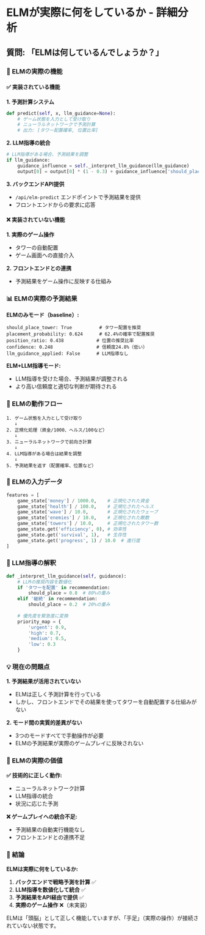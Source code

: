 # ELMが実際に何をしているか - 詳細分析

## 質問: 「ELMは何しているんでしょうか？」

### 🤖 ELMの実際の機能

#### ✅ 実装されている機能

**1. 予測計算システム**
```python
def predict(self, x, llm_guidance=None):
    # ゲーム状態を入力として受け取り
    # ニューラルネットワークで予測計算
    # 出力: [タワー配置確率, 位置比率]
```

**2. LLM指導の統合**
```python
# LLM指導がある場合、予測結果を調整
if llm_guidance:
    guidance_influence = self._interpret_llm_guidance(llm_guidance)
    output[0] = output[0] * (1 - 0.3) + guidance_influence['should_place'] * 0.3
```

**3. バックエンドAPI提供**
- `/api/elm-predict` エンドポイントで予測結果を提供
- フロントエンドからの要求に応答

#### ❌ 実装されていない機能

**1. 実際のゲーム操作**
- タワーの自動配置
- ゲーム画面への直接介入

**2. フロントエンドとの連携**
- 予測結果をゲーム操作に反映する仕組み

### 📊 ELMの実際の予測結果

**ELMのみモード（baseline）:**
```
should_place_tower: True          # タワー配置を推奨
placement_probability: 0.624      # 62.4%の確率で配置推奨
position_ratio: 0.438            # 位置の推奨比率
confidence: 0.248                # 信頼度24.8%（低い）
llm_guidance_applied: False      # LLM指導なし
```

**ELM+LLM指導モード:**
- LLM指導を受けた場合、予測結果が調整される
- より高い信頼度と適切な判断が期待される

### 🔄 ELMの動作フロー

```
1. ゲーム状態を入力として受け取り
   ↓
2. 正規化処理（資金/1000、ヘルス/100など）
   ↓
3. ニューラルネットワークで前向き計算
   ↓
4. LLM指導がある場合は結果を調整
   ↓
5. 予測結果を返す（配置確率、位置など）
```

### 🎯 ELMの入力データ

```python
features = [
    game_state['money'] / 1000.0,    # 正規化された資金
    game_state['health'] / 100.0,    # 正規化されたヘルス
    game_state['wave'] / 10.0,       # 正規化されたウェーブ
    game_state['enemies'] / 10.0,    # 正規化された敵数
    game_state['towers'] / 10.0,     # 正規化されたタワー数
    game_state.get('efficiency', 0), # 効率性
    game_state.get('survival', 1),   # 生存性
    game_state.get('progress', 1) / 10.0  # 進行度
]
```

### 🧠 LLM指導の解釈

```python
def _interpret_llm_guidance(self, guidance):
    # LLMの推奨内容を数値化
    if 'タワーを配置' in recommendation:
        should_place = 0.8  # 80%の重み
    elif '継続' in recommendation:
        should_place = 0.2  # 20%の重み
    
    # 優先度を緊急度に変換
    priority_map = {
        'urgent': 0.9,
        'high': 0.7,
        'medium': 0.5,
        'low': 0.3
    }
```

### 💡 現在の問題点

**1. 予測結果が活用されていない**
- ELMは正しく予測計算を行っている
- しかし、フロントエンドでその結果を使ってタワーを自動配置する仕組みがない

**2. モード間の実質的差異がない**
- 3つのモードすべてで手動操作が必要
- ELMの予測結果が実際のゲームプレイに反映されない

### 🚀 ELMの実際の価値

**✅ 技術的に正しく動作:**
- ニューラルネットワーク計算
- LLM指導の統合
- 状況に応じた予測

**❌ ゲームプレイへの統合不足:**
- 予測結果の自動実行機能なし
- フロントエンドとの連携不足

### 📝 結論

**ELMは実際に何をしているか:**
1. **バックエンドで戦略予測を計算** ✅
2. **LLM指導を数値化して統合** ✅
3. **予測結果をAPI経由で提供** ✅
4. **実際のゲーム操作** ❌（未実装）

ELMは「頭脳」として正しく機能していますが、「手足」（実際の操作）が接続されていない状態です。
